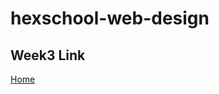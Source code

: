 # hexschool-web-design

## Week3 Link
[Home](https://joko751214.github.io/hexschool-web-design/week3/index.html)
